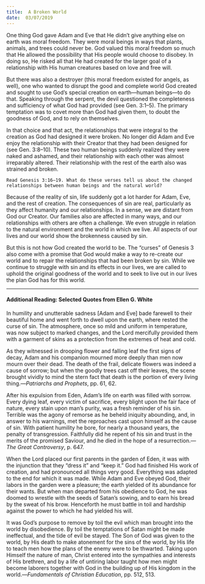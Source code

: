 ```yaml
---
title:  A Broken World
date:  03/07/2019
---
```


One thing God gave Adam and Eve that He didn’t give anything else on earth was moral freedom. They were moral beings in ways that plants, animals, and trees could never be. God valued this moral freedom so much that He allowed the possibility that His people would choose to disobey. In doing so, He risked all that He had created for the larger goal of a relationship with His human creatures based on love and free will.

But there was also a destroyer (this moral freedom existed for angels, as well), one who wanted to disrupt the good and complete world God created and sought to use God’s special creation on earth—human beings—to do that. Speaking through the serpent, the devil questioned the completeness and sufficiency of what God had provided (see Gen. 3:1–5). The primary temptation was to covet more than God had given them, to doubt the goodness of God, and to rely on themselves.

In that choice and that act, the relationships that were integral to the creation as God had designed it were broken. No longer did Adam and Eve enjoy the relationship with their Creator that they had been designed for (see Gen. 3:8–10). These two human beings suddenly realized they were naked and ashamed, and their relationship with each other was almost irreparably altered. Their relationship with the rest of the earth also was strained and broken.

`Read Genesis 3:16–19. What do these verses tell us about the changed relationships between human beings and the natural world?`

Because of the reality of sin, life suddenly got a lot harder for Adam, Eve, and the rest of creation. The consequences of sin are real, particularly as they affect humanity and our relationships. In a sense, we are distant from God our Creator. Our families also are affected in many ways, and our relationships with others are often a challenge. We even struggle in relation to the natural environment and the world in which we live. All aspects of our lives and our world show the brokenness caused by sin.

But this is not how God created the world to be. The “curses” of Genesis 3 also come with a promise that God would make a way to re-create our world and to repair the relationships that had been broken by sin. While we continue to struggle with sin and its effects in our lives, we are called to uphold the original goodness of the world and to seek to live out in our lives the plan God has for this world.

---

#### Additional Reading: Selected Quotes from Ellen G. White

In humility and unutterable sadness [Adam and Eve] bade farewell to their beautiful home and went forth to dwell upon the earth, where rested the curse of sin. The atmosphere, once so mild and uniform in temperature, was now subject to marked changes, and the Lord mercifully provided them with a garment of skins as a protection from the extremes of heat and cold. 

As they witnessed in drooping flower and falling leaf the first signs of decay, Adam and his companion mourned more deeply than men now mourn over their dead. The death of the frail, delicate flowers was indeed a cause of sorrow; but when the goodly trees cast off their leaves, the scene brought vividly to mind the stern fact that death is the portion of every living thing.—_Patriarchs and Prophets_, pp. 61, 62.

After his expulsion from Eden, Adam’s life on earth was filled with sorrow. Every dying leaf, every victim of sacrifice, every blight upon the fair face of nature, every stain upon man’s purity, was a fresh reminder of his sin. Terrible was the agony of remorse as he beheld iniquity abounding, and, in answer to his warnings, met the reproaches cast upon himself as the cause of sin. With patient humility he bore, for nearly a thousand years, the penalty of transgression. Faithfully did he repent of his sin and trust in the merits of the promised Saviour, and he died in the hope of a resurrection.—_The Great Controversy_, p. 647.

When the Lord placed our first parents in the garden of Eden, it was with the injunction that they “dress it” and “keep it.” God had finished His work of creation, and had pronounced all things very good. Everything was adapted to the end for which it was made. While Adam and Eve obeyed God, their labors in the garden were a pleasure; the earth yielded of its abundance for their wants. But when man departed from his obedience to God, he was doomed to wrestle with the seeds of Satan’s sowing, and to earn his bread by the sweat of his brow. Henceforth he must battle in toil and hardship against the power to which he had yielded his will. 

It was God’s purpose to remove by toil the evil which man brought into the world by disobedience. By toil the temptations of Satan might be made ineffectual, and the tide of evil be stayed. The Son of God was given to the world, by His death to make atonement for the sins of the world, by His life to teach men how the plans of the enemy were to be thwarted. Taking upon Himself the nature of man, Christ entered into the sympathies and interests of His brethren, and by a life of untiring labor taught how men might become laborers together with God in the building up of His kingdom in the world.—_Fundamentals of Christian Education_, pp. 512, 513.